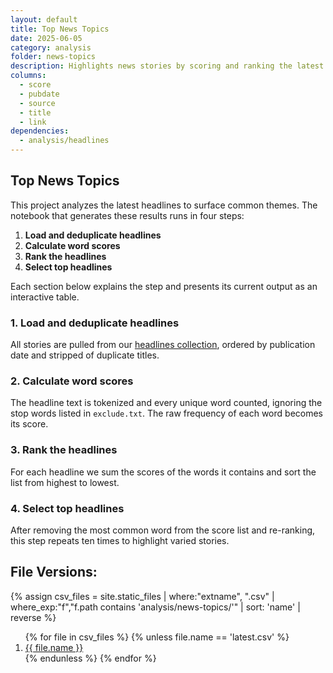 ```yaml
---
layout: default
title: Top News Topics
date: 2025-06-05
category: analysis
folder: news-topics
description: Highlights news stories by scoring and ranking the latest headlines.
columns:
  - score
  - pubdate
  - source
  - title
  - link
dependencies:
  - analysis/headlines
---
```


## Top News Topics

This project analyzes the latest headlines to surface common themes. The notebook that generates these results runs in four steps:

1. **Load and deduplicate headlines**
2. **Calculate word scores**
3. **Rank the headlines**
4. **Select top headlines**

Each section below explains the step and presents its current output as an interactive table.

### 1. Load and deduplicate headlines

All stories are pulled from our [headlines collection](../headlines/), ordered by publication date and stripped of duplicate titles.

<div id="step1-table"></div>

### 2. Calculate word scores

The headline text is tokenized and every unique word counted, ignoring the stop words listed in `exclude.txt`. The raw frequency of each word becomes its score.

<div id="step2-table"></div>

### 3. Rank the headlines

For each headline we sum the scores of the words it contains and sort the list from highest to lowest.

<div id="step3-table"></div>

### 4. Select top headlines

After removing the most common word from the score list and re-ranking, this step repeats ten times to highlight varied stories.

<div id="step4-table"></div>

<script>
function loadCsvTable(sel, csvPath){
  fetch(csvPath)
    .then(r => r.text())
    .then(text => {
      const rows = csvToObjects(text);
      const table = ArrTabler(rows);
      $(sel).html(table);
      new DataTable(sel + ' table', {
        order: [[0, 'desc']],
        columnDefs: [
          { targets: '_all', className: 'dt-head-left dt-body-left' }
        ]
      });
    })
    .catch(() => {
      $(sel).text('Unable to load data.');
    });
}

document.addEventListener('DOMContentLoaded', function(){
  loadCsvTable('#step1-table', '../headlines/latest.csv');
  loadCsvTable('#step2-table', './scores.csv');
  loadCsvTable('#step3-table', './rank.csv');
  loadCsvTable('#step4-table', './top.csv');
});
</script>

## File Versions:
{% assign csv_files = site.static_files | where:"extname", ".csv" | where_exp:"f","f.path contains 'analysis/news-topics/'" | sort: 'name' | reverse %}
<ol>
  {% for file in csv_files %}
    {% unless file.name == 'latest.csv' %}
  <li><a href="./{{ file.name }}">{{ file.name }}</a></li>
    {% endunless %}
  {% endfor %}
</ol>
